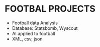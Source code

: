 # FOOTBAL PROJECTS

- Football data Analysis
- Database: Statsbomb, Wyscout
- AI applied to football
- XML, csv, json
